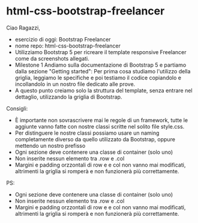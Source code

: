 # html-css-bootstrap-freelancer


Ciao Ragazzi,

- esercizio di oggi: Bootstrap Freelancer
- nome repo: html-css-bootstrap-freelancer
- Utilizziamo Bootstrap 5 per ricreare il template responsive Freelancer come da screenshots allegati.
- Milestone 1 Andiamo sulla documentazione di Bootstrap 5 e partiamo dalla sezione "Getting started": Per prima cosa studiamo l'utilizzo della griglia, leggiamo le specifiche e poi testiamo il codice copiandolo e incollandolo in un nostro file dedicato alle prove.
- A questo punto creiamo solo la struttura del template, senza entrare nel dettaglio, utilizzando la griglia di Bootstrap.

Consigli:
- È importante non sovrascrivere mai le regole di un framework, tutte le aggiunte vanno fatte con nostre classi scritte nel solito file style.css.
- Per distinguere le nostre classi possiamo usare un naming completamente diverso da quello utilizzato da Bootstrap, oppure mettendo un nostro prefisso
- Ogni sezione deve contenere una classe di container (solo uno)
- Non inserite nessun elemento tra .row e .col
- Margini e padding orzzontali di row e e col non vanno mai modificati, altrimenti la griglia si romperà e non funzionerà più correttamente.

PS:
- Ogni sezione deve contenere una classe di container (solo uno)
- Non inserite nessun elemento tra .row e .col
- Margini e padding orzzontali di row e e col non vanno mai modificati, altrimenti la griglia si romperà e non funzionerà più correttamente.

